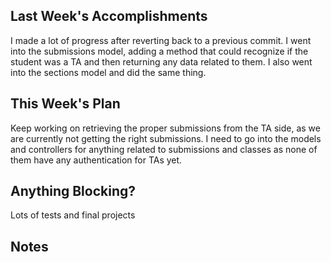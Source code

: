 ## Last Week's Accomplishments

I made a lot of progress after reverting back to a previous commit. 
I went into the submissions model, adding a method that could recognize if the 
student was a TA and then returning any data related to them. I also went into the 
sections model and did the same thing.

## This Week's Plan
Keep working on retrieving the proper submissions from the TA side, as we are
currently not getting the right submissions. I need to go into the models and
controllers for anything related to submissions and classes as none of them
have any authentication for TAs yet.

## Anything Blocking?
Lots of tests and final projects 

## Notes
